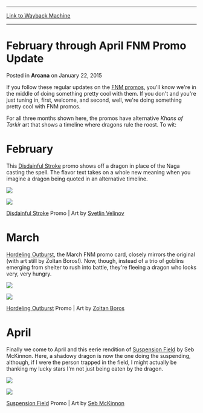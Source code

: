 
---
[Link to Wayback Machine](https://web.archive.org/web/20200528023201/https://magic.wizards.com/en/articles/archive/arcana/february-through-april-fnm-promo-update-2015-01-22)

[_metadata_:description]:- "We're doing something pretty cool with FNM promos these months."
[_metadata_:generator]:- "Drupal 7 (http://drupal.org)"
[_metadata_:node]:- "336111"
[_metadata_:publish_date]:- "2015-01-22"
[_metadata_:source]:- "div-main-content"
[_metadata_:title]:- "February through April FNM Promo Update"
[_metadata_:wayback_capture_timestamp]:- "2020-05-28 02:32:01"
[_metadata_:wayback_raw_url]:- "https://web.archive.org/web/20200528023201id_/https://magic.wizards.com/en/articles/archive/arcana/february-through-april-fnm-promo-update-2015-01-22"
[_metadata_:wayback_url]:- "https://magic.wizards.com/en/articles/archive/arcana/february-through-april-fnm-promo-update-2015-01-22"
---


February through April FNM Promo Update
=======================================



 Posted in **Arcana**
 on January 22, 2015 










If you follow these regular updates on the [FNM promos](http://magic.wizards.com/en/events/event-types/friday-night-magic), you'll know we're in the middle of doing something pretty cool with them. If you don't and you're just tuning in, first, welcome, and second, well, we're doing something pretty cool with FNM promos.



For all three months shown here, the promos have alternative *Khans of Tarkir* art that shows a timeline where dragons rule the roost. To wit:



February
========



This [Disdainful Stroke](http://gatherer.wizards.com/Pages/Card/Details.aspx?name=Disdainful+Stroke) promo shows off a dragon in place of the Naga casting the spell. The flavor text takes on a whole new meaning when you imagine a dragon being quoted in an alternative timeline.


![](https://media.wizards.com/2015/images/daily/0002_EN_FNM.jpg)



![](https://media.wizards.com/2014/images/daily/cardart_disdainfulstroke_prm.jpg)




[Disdainful Stroke](http://gatherer.wizards.com/Pages/Card/Details.aspx?name=Disdainful+Stroke) Promo | Art by [Svetlin Velinov](http://gatherer.wizards.com/Pages/Search/Default.aspx?output=spoiler&method=visual&action=advanced&artist=%5b%22Svetlin%20Velinov%22%5d)



March
=====



[Hordeling Outburst](http://gatherer.wizards.com/Pages/Card/Details.aspx?name=Hordeling+Outburst), the March FNM promo card, closely mirrors the original (with art still by Zoltan Boros!). Now, though, instead of a trio of goblins emerging from shelter to rush into battle, they're fleeing a dragon who looks very, very hungry.


![](https://media.wizards.com/2015/images/daily/EN_9wl8exxaol.png)




![](https://media.wizards.com/2014/images/daily/8yva236fns_cardart1.jpg)



[Hordeling Outburst](http://gatherer.wizards.com/Pages/Card/Details.aspx?name=Hordeling+Outburst) Promo | Art by [Zoltan Boros](http://gatherer.wizards.com/Pages/Search/Default.aspx?action=advanced&artist=+%5B%22Zoltan%20Boros%22%5D)



April
=====



Finally we come to April and this eerie rendition of [Suspension Field](http://gatherer.wizards.com/Pages/Card/Details.aspx?name=Suspension+Field) by Seb McKinnon. Here, a shadowy dragon is now the one doing the suspending, although, if I were the person trapped in the field, I might actually be thanking my lucky stars I'm not just being eaten by the dragon.


![](https://media.wizards.com/2015/images/daily/card_EN_SuspensionField_FRF-FNM-Promo.png)




![](https://media.wizards.com/2015/images/daily/cardart_SuspensionField_FRF-Promo.jpg)



[Suspension Field](http://gatherer.wizards.com/Pages/Card/Details.aspx?name=Suspension+Field) Promo | Art by [Seb McKinnon](http://gatherer.wizards.com/Pages/Search/Default.aspx?action=advanced&artist=+%5B%22Seb%20McKinnon%22%5D)








